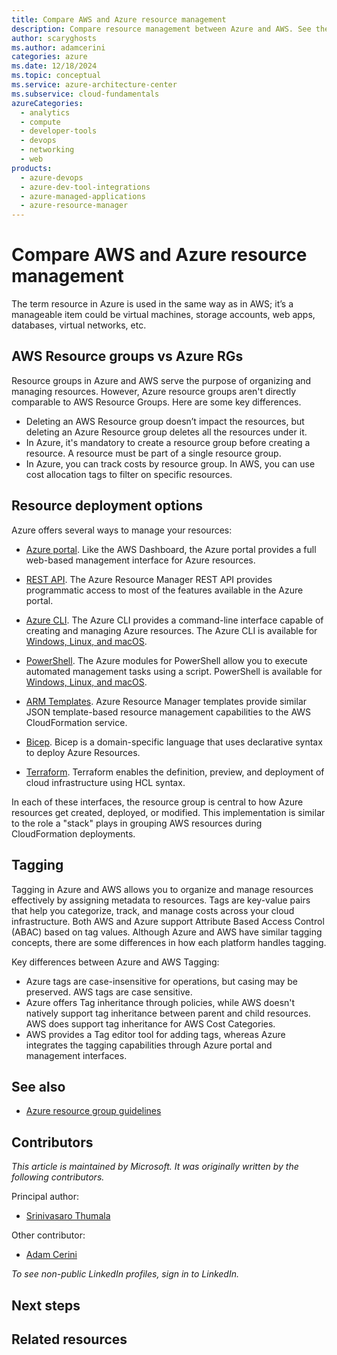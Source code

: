 ```yaml
---
title: Compare AWS and Azure resource management
description: Compare resource management between Azure and AWS. See the difference between Azure resource groups and AWS Resource Groups. Explore Azure management interfaces.
author: scaryghosts
ms.author: adamcerini
categories: azure
ms.date: 12/18/2024
ms.topic: conceptual
ms.service: azure-architecture-center
ms.subservice: cloud-fundamentals
azureCategories:
  - analytics
  - compute
  - developer-tools
  - devops
  - networking
  - web
products:
  - azure-devops
  - azure-dev-tool-integrations
  - azure-managed-applications
  - azure-resource-manager
---
```


# Compare AWS and Azure resource management

The term resource in Azure is used in the same way as in AWS; it’s a manageable item could be virtual machines, storage accounts, web apps, databases, virtual networks, etc. 

## AWS Resource groups vs Azure RGs

Resource groups in Azure and AWS serve the purpose of organizing and managing resources. However, Azure resource groups aren't directly comparable to AWS Resource Groups. 
Here are some key differences.

- Deleting an AWS Resource group doesn’t impact the resources, but deleting an Azure Resource group deletes all the resources under it. 
- In Azure, it's mandatory to create a resource group before creating a resource.  A resource must be part of a single resource group.
- In Azure, you can track costs by resource group. In AWS, you can use cost allocation tags to filter on specific resources.


## Resource deployment options

Azure offers several ways to manage your resources:

- [Azure portal](/azure/azure-resource-manager/templates/deploy-portal). Like the AWS Dashboard, the Azure portal provides a full web-based management interface for Azure resources.

- [REST API](/azure/azure-resource-manager/templates/deploy-rest). The Azure Resource Manager REST API provides programmatic access to most of the features available in the Azure portal.

- [Azure CLI](/azure/azure-resource-manager/templates/deploy-cli). The Azure CLI provides a command-line interface capable of creating and managing Azure resources. The Azure CLI is available for [Windows, Linux, and macOS](/cli/azure).

- [PowerShell](/azure/azure-resource-manager/powershell-azure-resource-manager). The Azure modules for PowerShell allow you to execute automated management tasks using a script. PowerShell is available for [Windows, Linux, and macOS](https://github.com/PowerShell/PowerShell).

- [ARM Templates](/azure/azure-resource-manager/templates/template-tutorial-create-first-template?tabs=azure-powershell). Azure Resource Manager templates provide similar JSON template-based resource management capabilities to the AWS CloudFormation service.

- [Bicep](/azure/azure-resource-manager/bicep/overview?tabs=bicep). Bicep is a domain-specific language that uses declarative syntax to deploy Azure Resources.

- [Terraform](/azure/developer/terraform/get-started-azapi-resource). Terraform enables the definition, preview, and deployment of cloud infrastructure using HCL syntax.

In each of these interfaces, the resource group is central to how Azure resources get created, deployed, or modified. This implementation is similar to the role a "stack" plays in grouping AWS resources during CloudFormation deployments.

## Tagging 
Tagging in Azure and AWS allows you to organize and manage resources effectively by assigning metadata to resources. Tags are key-value pairs that help you categorize, track, and manage costs across your cloud infrastructure. Both AWS and Azure support Attribute Based Access Control (ABAC) based on tag values.  Although Azure and AWS have similar tagging concepts, there are some differences in how each platform handles tagging.

Key differences between Azure and AWS Tagging:

- Azure tags are case-insensitive for operations, but casing may be preserved. AWS tags are case sensitive. 
- Azure offers Tag inheritance through policies, while AWS doesn't natively support tag inheritance between parent and child resources.  AWS does support tag inheritance for AWS Cost Categories. 
- AWS provides a Tag editor tool for adding tags, whereas Azure integrates the tagging capabilities through Azure portal and management interfaces. 



## See also

- [Azure resource group guidelines](/azure/azure-resource-manager/resource-group-overview#resource-groups)

## Contributors

*This article is maintained by Microsoft. It was originally written by the following contributors.*

Principal author:

- [Srinivasaro Thumala](https://www.linkedin.com/in/srini-thumala/)

Other contributor:

- [Adam Cerini](https://www.linkedin.com/in/adamcerini)

*To see non-public LinkedIn profiles, sign in to LinkedIn.*

## Next steps
## Related resources
